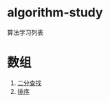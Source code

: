 # algorithm-study
算法学习列表

# 数组
1. [二分查找](./array-algorithm/binary-search)
2. [排序](./array-algorithm/sort)

